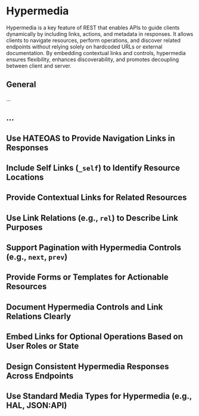 # Hypermedia
Hypermedia is a key feature of REST that enables APIs to guide clients dynamically by including links, actions, and
metadata in responses. It allows clients to navigate resources, perform operations, and discover related endpoints
without relying solely on hardcoded URLs or external documentation. By embedding contextual links and controls, 
hypermedia ensures flexibility, enhances discoverability, and promotes decoupling between client and server.

## General

...


## ...

## Use HATEOAS to Provide Navigation Links in Responses

## Include Self Links (`_self`) to Identify Resource Locations

## Provide Contextual Links for Related Resources

## Use Link Relations (e.g., `rel`) to Describe Link Purposes

## Support Pagination with Hypermedia Controls (e.g., `next`, `prev`)

## Provide Forms or Templates for Actionable Resources

## Document Hypermedia Controls and Link Relations Clearly

## Embed Links for Optional Operations Based on User Roles or State

## Design Consistent Hypermedia Responses Across Endpoints

## Use Standard Media Types for Hypermedia (e.g., HAL, JSON:API)
